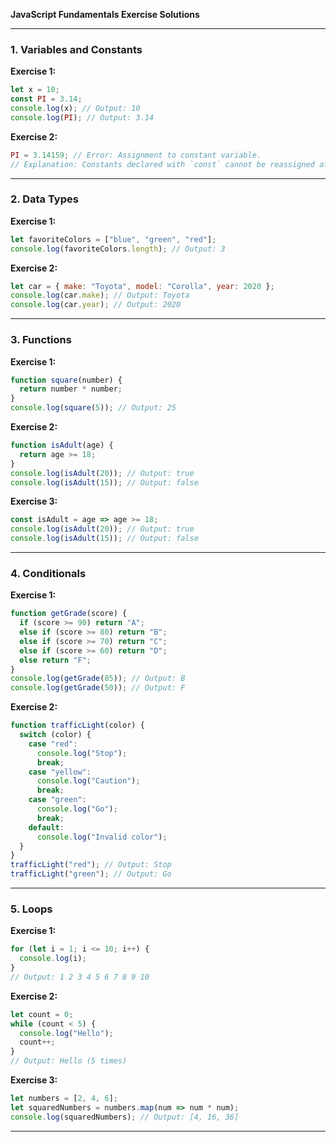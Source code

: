 **JavaScript Fundamentals Exercise Solutions**

---

### 1. Variables and Constants

**Exercise 1:**
```javascript
let x = 10;
const PI = 3.14;
console.log(x); // Output: 10
console.log(PI); // Output: 3.14
```

**Exercise 2:**
```javascript
PI = 3.14159; // Error: Assignment to constant variable.
// Explanation: Constants declared with `const` cannot be reassigned after their initial assignment.
```

---

### 2. Data Types

**Exercise 1:**
```javascript
let favoriteColors = ["blue", "green", "red"];
console.log(favoriteColors.length); // Output: 3
```

**Exercise 2:**
```javascript
let car = { make: "Toyota", model: "Corolla", year: 2020 };
console.log(car.make); // Output: Toyota
console.log(car.year); // Output: 2020
```

---

### 3. Functions

**Exercise 1:**
```javascript
function square(number) {
  return number * number;
}
console.log(square(5)); // Output: 25
```

**Exercise 2:**
```javascript
function isAdult(age) {
  return age >= 18;
}
console.log(isAdult(20)); // Output: true
console.log(isAdult(15)); // Output: false
```

**Exercise 3:**
```javascript
const isAdult = age => age >= 18;
console.log(isAdult(20)); // Output: true
console.log(isAdult(15)); // Output: false
```

---

### 4. Conditionals

**Exercise 1:**
```javascript
function getGrade(score) {
  if (score >= 90) return "A";
  else if (score >= 80) return "B";
  else if (score >= 70) return "C";
  else if (score >= 60) return "D";
  else return "F";
}
console.log(getGrade(85)); // Output: B
console.log(getGrade(50)); // Output: F
```

**Exercise 2:**
```javascript
function trafficLight(color) {
  switch (color) {
    case "red":
      console.log("Stop");
      break;
    case "yellow":
      console.log("Caution");
      break;
    case "green":
      console.log("Go");
      break;
    default:
      console.log("Invalid color");
  }
}
trafficLight("red"); // Output: Stop
trafficLight("green"); // Output: Go
```

---

### 5. Loops

**Exercise 1:**
```javascript
for (let i = 1; i <= 10; i++) {
  console.log(i);
}
// Output: 1 2 3 4 5 6 7 8 9 10
```

**Exercise 2:**
```javascript
let count = 0;
while (count < 5) {
  console.log("Hello");
  count++;
}
// Output: Hello (5 times)
```

**Exercise 3:**
```javascript
let numbers = [2, 4, 6];
let squaredNumbers = numbers.map(num => num * num);
console.log(squaredNumbers); // Output: [4, 16, 36]
```

---


